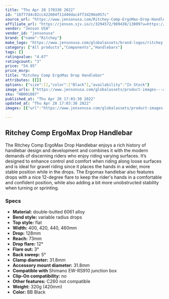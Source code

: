 ```yaml
---
title: "Thu Apr 28 170330 2022"
id: "16f77d4c02cc422604f11d40dac4ff3d296e057c"
source_url: "https://www.jensonusa.com/Ritchey-Comp-ErgoMax-Drop-Handlebar"
affiliate_url: "https://jenson.sjv.io/c/3294572/989438/13009?u=https://www.jensonusa.com/Ritchey-Comp-ErgoMax-Drop-Handlebar"
vendor: "Jenson USA"
vendor_id: "jensonusa"
brand: {"name":"Ritchey"}
make_logo: "https://www.jensonusa.com/globalassets/brand-logos/ritchey.jpg"
category: ["All products","Components","Handlebars"]
tags: []
ratingvalue: "4.67"
ratingcount: "3"
price: "54.95"
price_msrp: 
title: "Ritchey Comp ErgoMax Drop Handlebar"
attributes: [[]]
options: {"size":[],"color":["Black"],"availability":"In Stock"}
image_urls: ["https://www.jensonusa.com/globalassets/product-images---all-assets/ritchey/hb001087-black.jpg"]
sku: "HB001087"
published_at: "Thu Apr 28 17:03:30 2022"
updated_at: "Thu Apr 28 17:03:30 2022"
images: [{"url":"https://www.jensonusa.com/globalassets/product-images---all-assets/ritchey/hb001087-black.jpg","path":"full/38ec7fc3b03d2c489fce851d576cad194064b47a.jpg","checksum":"d2cdbde40e6191f5179e7a41d3a10981","status":"downloaded"}]

---
```

## Ritchey Comp ErgoMax Drop Handlebar

The Ritchey Comp ErgoMax Drop Handlebar enjoys a rich history of handlebar
design and development and combines it with the modern demands of discerning
riders who enjoy riding varying surfaces. It’s designed to enhance control and
comfort when riding along loose surfaces and is ideal for gravel riding since
it places the hands in a wider, more stable position while in the drops. The
Ergomax handlebar also features drops with a nice 12-degree flare to keep the
rider's hands in a comfortable and confident position, while also adding a bit
more unobstructed stability when turning or sprinting.

### Specs

  * **Material:** double-butted 6061 alloy
  * **Bend style:** variable radius drops
  * **Top style:** flat
  * **Width:** 400, 420, 440, 460mm
  * **Drop:** 128mm
  * **Reach:** 73mm
  * **Drop flare:** 12°
  * **Flare out:** 3°
  * **Back sweep:** 5°
  * **Clamp diameter:** 31.8mm
  * **Accessory mount diameter:** 31.8mm
  * **Compatible with** Shimano EW-RS910 junction box
  * **Clip-On compatibility:** no
  * **Other features:** C260 not compatible
  * **Weight:** 320g (420mm)
  * **Color:** BB Black


